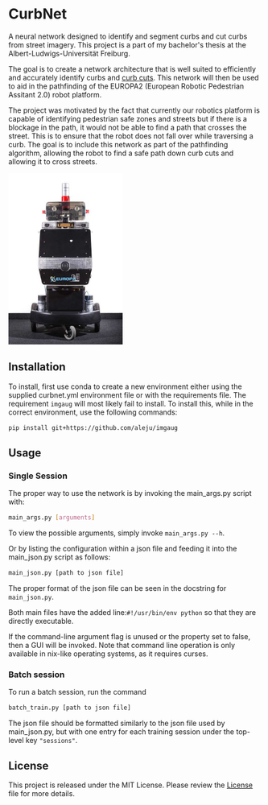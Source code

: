 # CurbNet
A neural network designed to identify and segment curbs and cut curbs from street imagery. This project is a part of my bachelor's thesis at the Albert-Ludwigs-Universität Freiburg.

The goal is to create a network architecture that is well suited to efficiently and accurately identify curbs and [curb cuts](https://en.wikipedia.org/wiki/Curb_cut). This network will then be used to aid in the pathfinding of the EUROPA2 (European Robotic Pedestrian Assitant 2.0) robot platform.

The project was motivated by the fact that currently our robotics platform is capable of identifying pedestrian safe zones and streets but if there is a blockage in the path, it would not be able to find a path that crosses the street. This is to ensure that the robot does not fall over while traversing a curb. The goal is to include this network as part of the pathfinding algorithm, allowing the robot to find a safe path down curb cuts and allowing it to cross streets.

![The EUROPA2 Robot Platform](https://github.com/yvan674/CurbNet/blob/master/media/europa2.jpg) 


## Installation
To install, first use conda to create a new environment either using the supplied curbnet.yml environment file or with the requirements file.
The requirement `imgaug` will most likely fail to install. To install this, while in the correct environment, use the following commands:
```bash
pip install git+https://github.com/aleju/imgaug
```
## Usage
### Single Session
The proper way to use the network is by invoking the main_args.py script with:
```bash
main_args.py [arguments]
```
To view the possible arguments, simply invoke `main_args.py --h`.

Or by listing the configuration within a json file and feeding it into the main_json.py script as follows:
```bash
main_json.py [path to json file]
```
The proper format of the json file can be seen in the docstring for `main_json.py`.

Both main files have the added line:`#!/usr/bin/env python` so that they are directly executable.

If the command-line argument flag is unused or the property set to false, then a GUI will be invoked.
Note that command line operation is only available in nix-like operating systems, as it requires curses.

### Batch session
To run a batch session, run the command
```bash
batch_train.py [path to json file]
```
The json file should be formatted similarly to the json file used by main_json.py, but with one entry for each training session under the top-level key `"sessions"`.

## License
This project is released under the MIT License. Please review the [License](https://raw.githubusercontent.com/yvan674/CurbNet/master/LICENSE) file for more details.
